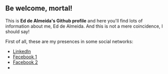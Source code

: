 ## Be welcome, mortal!

This is **Ed de Almeida's Github profile** and here you'll find lots of information about me, Ed de Almeida. And this is not a mere coincidence, I should say!

First of all, these are my presences in some social networks:

- [LinkedIn](https://www.linkedin.com/in/ed-de-almeida/)
- [Fecebook 1](https://www.facebook.com/ed.de.almeida/)
- [Facebook 2](https://www.facebook.com/ed.de.almeida.1968/)
- 


<!--
**EdDeAlmeidaJr/EdDeAlmeidaJr** is a ✨ _special_ ✨ repository because its `README.md` (this file) appears on your GitHub profile.

Here are some ideas to get you started:

- 🔭 I’m currently working on ...
- 🌱 I’m currently learning ...
- 👯 I’m looking to collaborate on ...
- 🤔 I’m looking for help with ...
- 💬 Ask me about ...
- 📫 How to reach me: ...
- 😄 Pronouns: ...
- ⚡ Fun fact: ...
-->
